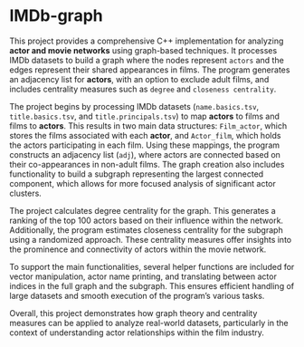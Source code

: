 # IMDb-graph
This project provides a comprehensive C++ implementation for analyzing **actor and movie networks** using graph-based techniques. It processes IMDb datasets to build a graph where the nodes represent `actors` and the edges represent their shared appearances in films. The program generates an adjacency list for **actors**, with an option to exclude adult films, and includes centrality measures such as `degree` and `closeness centrality`.

The project begins by processing IMDb datasets (`name.basics.tsv`, `title.basics.tsv`, and `title.principals.tsv`) to map **actors** to films and films to **actors**. This results in two main data structures: `Film_actor`, which stores the films associated with each **actor**, and `Actor_film`, which holds the actors participating in each film. Using these mappings, the program constructs an adjacency list (`adj`), where actors are connected based on their co-appearances in non-adult films. The graph creation also includes functionality to build a subgraph representing the largest connected component, which allows for more focused analysis of significant actor clusters.

The project calculates degree centrality for the graph. This generates a ranking of the top 100 actors based on their influence within the network. Additionally, the program estimates closeness centrality for the subgraph using a randomized approach. These centrality measures offer insights into the prominence and connectivity of actors within the movie network.

To support the main functionalities, several helper functions are included for vector manipulation, actor name printing, and translating between actor indices in the full graph and the subgraph. This ensures efficient handling of large datasets and smooth execution of the program’s various tasks.

Overall, this project demonstrates how graph theory and centrality measures can be applied to analyze real-world datasets, particularly in the context of understanding actor relationships within the film industry.

